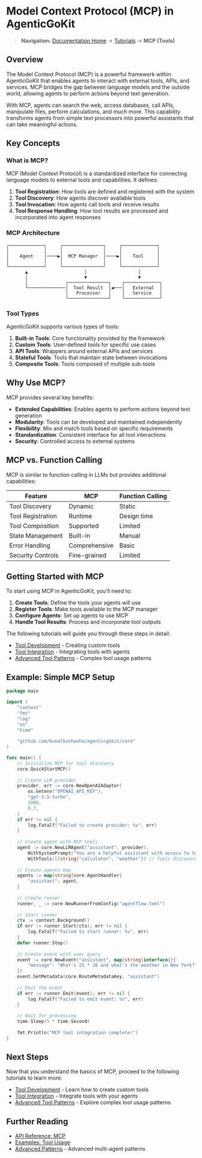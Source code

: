 # Model Context Protocol (MCP) in AgenticGoKit

> **Navigation:** [Documentation Home](../../README.md) → [Tutorials](../README.md) → **MCP (Tools)**

## Overview

The Model Context Protocol (MCP) is a powerful framework within AgenticGoKit that enables agents to interact with external tools, APIs, and services. MCP bridges the gap between language models and the outside world, allowing agents to perform actions beyond text generation.

With MCP, agents can search the web, access databases, call APIs, manipulate files, perform calculations, and much more. This capability transforms agents from simple text processors into powerful assistants that can take meaningful actions.

## Key Concepts

### What is MCP?

MCP (Model Context Protocol) is a standardized interface for connecting language models to external tools and capabilities. It defines:

1. **Tool Registration**: How tools are defined and registered with the system
2. **Tool Discovery**: How agents discover available tools
3. **Tool Invocation**: How agents call tools and receive results
4. **Tool Response Handling**: How tool results are processed and incorporated into agent responses

### MCP Architecture

```
┌─────────────┐     ┌───────────────┐     ┌─────────────┐
│             │     │               │     │             │
│    Agent    │────▶│  MCP Manager  │────▶│    Tool     │
│             │     │               │     │             │
└─────────────┘     └───────────────┘     └─────────────┘
       ▲                     │                   │
       │                     ▼                   ▼
       │              ┌───────────────┐    ┌─────────────┐
       └──────────────│  Tool Result  │◀───│   External  │
                      │   Processor   │    │   Service   │
                      └───────────────┘    └─────────────┘
```

### Tool Types

AgenticGoKit supports various types of tools:

1. **Built-in Tools**: Core functionality provided by the framework
2. **Custom Tools**: User-defined tools for specific use cases
3. **API Tools**: Wrappers around external APIs and services
4. **Stateful Tools**: Tools that maintain state between invocations
5. **Composite Tools**: Tools composed of multiple sub-tools

## Why Use MCP?

MCP provides several key benefits:

- **Extended Capabilities**: Enables agents to perform actions beyond text generation
- **Modularity**: Tools can be developed and maintained independently
- **Flexibility**: Mix and match tools based on specific requirements
- **Standardization**: Consistent interface for all tool interactions
- **Security**: Controlled access to external systems

## MCP vs. Function Calling

MCP is similar to function calling in LLMs but provides additional capabilities:

| Feature | MCP | Function Calling |
|---------|-----|------------------|
| Tool Discovery | Dynamic | Static |
| Tool Registration | Runtime | Design time |
| Tool Composition | Supported | Limited |
| State Management | Built-in | Manual |
| Error Handling | Comprehensive | Basic |
| Security Controls | Fine-grained | Limited |

## Getting Started with MCP

To start using MCP in AgenticGoKit, you'll need to:

1. **Create Tools**: Define the tools your agents will use
2. **Register Tools**: Make tools available to the MCP manager
3. **Configure Agents**: Set up agents to use MCP
4. **Handle Tool Results**: Process and incorporate tool outputs

The following tutorials will guide you through these steps in detail:

- [Tool Development](tool-development.md) - Creating custom tools
- [Tool Integration](tool-integration.md) - Integrating tools with agents
- [Advanced Tool Patterns](advanced-tool-patterns.md) - Complex tool usage patterns

## Example: Simple MCP Setup

```go
package main

import (
    "context"
    "fmt"
    "log"
    "os"
    "time"
    
    "github.com/kunalkushwaha/agenticgokit/core"
)

func main() {
    // Initialize MCP for tool discovery
    core.QuickStartMCP()
    
    // Create LLM provider
    provider, err := core.NewOpenAIAdapter(
        os.Getenv("OPENAI_API_KEY"),
        "gpt-3.5-turbo",
        1000,
        0.7,
    )
    if err != nil {
        log.Fatalf("Failed to create provider: %v", err)
    }
    
    // Create agent with MCP tools
    agent := core.NewLLMAgent("assistant", provider).
        WithSystemPrompt("You are a helpful assistant with access to tools. Use them when needed.").
        WithTools([]string{"calculator", "weather"}) // Tools discovered via MCP
    
    // Create agents map
    agents := map[string]core.AgentHandler{
        "assistant": agent,
    }
    
    // Create runner
    runner, _ := core.NewRunnerFromConfig("agentflow.toml")
    
    // Start runner
    ctx := context.Background()
    if err := runner.Start(ctx); err != nil {
        log.Fatalf("Failed to start runner: %v", err)
    }
    defer runner.Stop()
    
    // Create event with user query
    event := core.NewEvent("assistant", map[string]interface{}{
        "message": "What's 25 * 16 and what's the weather in New York?",
    })
    event.SetMetadata(core.RouteMetadataKey, "assistant")
    
    // Emit the event
    if err := runner.Emit(event); err != nil {
        log.Fatalf("Failed to emit event: %v", err)
    }
    
    // Wait for processing
    time.Sleep(5 * time.Second)
    
    fmt.Println("MCP tool integration complete!")
}
```

## Next Steps

Now that you understand the basics of MCP, proceed to the following tutorials to learn more:

- [Tool Development](tool-development.md) - Learn how to create custom tools
- [Tool Integration](tool-integration.md) - Integrate tools with your agents
- [Advanced Tool Patterns](advanced-tool-patterns.md) - Explore complex tool usage patterns

## Further Reading

- [API Reference: MCP](../../reference/api/agent.md#mcp)
- [Examples: Tool Usage](../../examples/)
- [Advanced Patterns](../advanced/README.md) - Advanced multi-agent patterns
